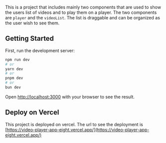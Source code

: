 This is a project that includes mainly two components that are used to show the users list of videos and to play them on a player. The two components are `player` and the `videoList`. The list is draggable and can be organized as the user wish to see them.

## Getting Started

First, run the development server:

```bash
npm run dev
# or
yarn dev
# or
pnpm dev
# or
bun dev
```

Open [http://localhost:3000](http://localhost:3000) with your browser to see the result.

## Deploy on Vercel

This project is deployed on vercel. The url to see the deployment is [https://video-player-app-eight.vercel.app/](https://video-player-app-eight.vercel.app/)
